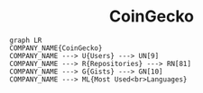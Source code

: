 <h1 align="center">CoinGecko</h1>

```mermaid
graph LR
COMPANY_NAME{CoinGecko}
COMPANY_NAME ---> U{Users} ---> UN[9]
COMPANY_NAME ---> R{Repositories} ---> RN[81]
COMPANY_NAME ---> G{Gists} ---> GN[10]
COMPANY_NAME ---> ML{Most Used<br>Languages}
```
